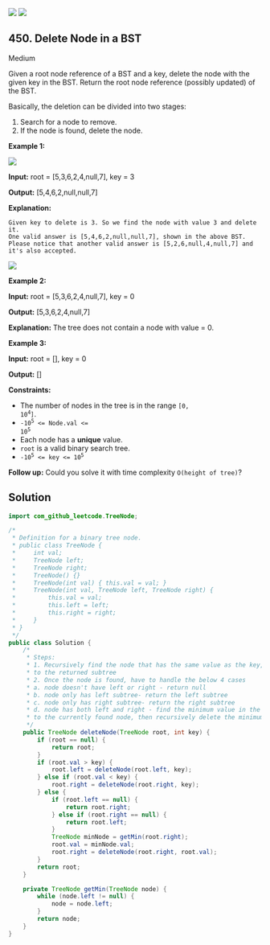 [![](https://img.shields.io/github/stars/javadev/LeetCode-in-Java?label=Stars&style=flat-square)](https://github.com/javadev/LeetCode-in-Java)
[![](https://img.shields.io/github/forks/javadev/LeetCode-in-Java?label=Fork%20me%20on%20GitHub%20&style=flat-square)](https://github.com/javadev/LeetCode-in-Java/fork)

## 450\. Delete Node in a BST

Medium

Given a root node reference of a BST and a key, delete the node with the given key in the BST. Return the root node reference (possibly updated) of the BST.

Basically, the deletion can be divided into two stages:

1.  Search for a node to remove.
2.  If the node is found, delete the node.

**Example 1:**

![](https://assets.leetcode.com/uploads/2020/09/04/del_node_1.jpg)

**Input:** root = [5,3,6,2,4,null,7], key = 3

**Output:** [5,4,6,2,null,null,7]

**Explanation:**

    Given key to delete is 3. So we find the node with value 3 and delete it.
    One valid answer is [5,4,6,2,null,null,7], shown in the above BST.
    Please notice that another valid answer is [5,2,6,null,4,null,7] and it's also accepted.
![](https://assets.leetcode.com/uploads/2020/09/04/del_node_supp.jpg)

**Example 2:**

**Input:** root = [5,3,6,2,4,null,7], key = 0

**Output:** [5,3,6,2,4,null,7]

**Explanation:** The tree does not contain a node with value = 0.

**Example 3:**

**Input:** root = [], key = 0

**Output:** []

**Constraints:**

*   The number of nodes in the tree is in the range <code>[0, 10<sup>4</sup>]</code>.
*   <code>-10<sup>5</sup> <= Node.val <= 10<sup>5</sup></code>
*   Each node has a **unique** value.
*   `root` is a valid binary search tree.
*   <code>-10<sup>5</sup> <= key <= 10<sup>5</sup></code>

**Follow up:** Could you solve it with time complexity `O(height of tree)`?

## Solution

```java
import com_github_leetcode.TreeNode;

/*
 * Definition for a binary tree node.
 * public class TreeNode {
 *     int val;
 *     TreeNode left;
 *     TreeNode right;
 *     TreeNode() {}
 *     TreeNode(int val) { this.val = val; }
 *     TreeNode(int val, TreeNode left, TreeNode right) {
 *         this.val = val;
 *         this.left = left;
 *         this.right = right;
 *     }
 * }
 */
public class Solution {
    /*
     * Steps:
     * 1. Recursively find the node that has the same value as the key, while setting the left/right nodes equal
     * to the returned subtree
     * 2. Once the node is found, have to handle the below 4 cases
     * a. node doesn't have left or right - return null
     * b. node only has left subtree- return the left subtree
     * c. node only has right subtree- return the right subtree
     * d. node has both left and right - find the minimum value in the right subtree, set that value
     * to the currently found node, then recursively delete the minimum value in the right subtree
     */
    public TreeNode deleteNode(TreeNode root, int key) {
        if (root == null) {
            return root;
        }
        if (root.val > key) {
            root.left = deleteNode(root.left, key);
        } else if (root.val < key) {
            root.right = deleteNode(root.right, key);
        } else {
            if (root.left == null) {
                return root.right;
            } else if (root.right == null) {
                return root.left;
            }
            TreeNode minNode = getMin(root.right);
            root.val = minNode.val;
            root.right = deleteNode(root.right, root.val);
        }
        return root;
    }

    private TreeNode getMin(TreeNode node) {
        while (node.left != null) {
            node = node.left;
        }
        return node;
    }
}
```